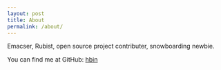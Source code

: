 ```yaml
---
layout: post
title: About
permalink: /about/
---
```


Emacser, Rubist, open source project contributer, snowboarding newbie.

You can find me at GitHub:
[hbin](https://github.com/hbin)
